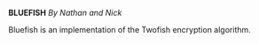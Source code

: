 **BLUEFISH**
*By Nathan and Nick*

Bluefish is an implementation of the Twofish encryption
algorithm.